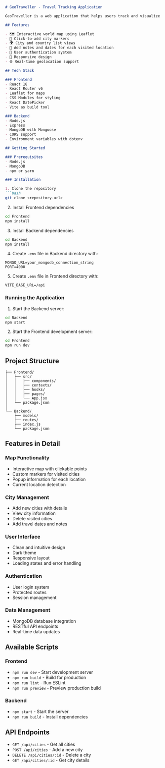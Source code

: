 

```markdown:README.md
# GeoTraveller - Travel Tracking Application

GeoTraveller is a web application that helps users track and visualize their travel experiences across the world. Users can mark cities they've visited on an interactive map, add notes about their trips, and maintain a digital travel diary.

## Features

- 🗺️ Interactive world map using Leaflet
- 📍 Click-to-add city markers
- 🌍 City and country list views
- 📝 Add notes and dates for each visited location
- 🔐 User authentication system
- 📱 Responsive design
- 🌐 Real-time geolocation support

## Tech Stack

### Frontend
- React 18
- React Router v6
- Leaflet for maps
- CSS Modules for styling
- React DatePicker
- Vite as build tool

### Backend
- Node.js
- Express
- MongoDB with Mongoose
- CORS support
- Environment variables with dotenv

## Getting Started

### Prerequisites
- Node.js
- MongoDB
- npm or yarn

### Installation

1. Clone the repository
```bash
git clone <repository-url>
```

2. Install Frontend dependencies
```bash
cd Frontend
npm install
```

3. Install Backend dependencies
```bash
cd Backend
npm install
```

4. Create `.env` file in Backend directory with:
```env
MONGO_URL=your_mongodb_connection_string
PORT=4000
```

5. Create `.env` file in Frontend directory with:
```env
VITE_BASE_URL=/api
```

### Running the Application

1. Start the Backend server:
```bash
cd Backend
npm start
```

2. Start the Frontend development server:
```bash
cd Frontend
npm run dev
```

## Project Structure

```
├── Frontend/
│   ├── src/
│   │   ├── components/
│   │   ├── contexts/
│   │   ├── hooks/
│   │   ├── pages/
│   │   └── App.jsx
│   └── package.json
│
└── Backend/
    ├── models/
    ├── routes/
    ├── index.js
    └── package.json
```

## Features in Detail

### Map Functionality
- Interactive map with clickable points
- Custom markers for visited cities
- Popup information for each location
- Current location detection

### City Management
- Add new cities with details
- View city information
- Delete visited cities
- Add travel dates and notes

### User Interface
- Clean and intuitive design
- Dark theme
- Responsive layout
- Loading states and error handling

### Authentication
- User login system
- Protected routes
- Session management

### Data Management
- MongoDB database integration
- RESTful API endpoints
- Real-time data updates

## Available Scripts

### Frontend
- `npm run dev` - Start development server
- `npm run build` - Build for production
- `npm run lint` - Run ESLint
- `npm run preview` - Preview production build

### Backend
- `npm start` - Start the server
- `npm run build` - Install dependencies

## API Endpoints

- `GET /api/cities` - Get all cities
- `POST /api/cities` - Add a new city
- `DELETE /api/cities/:id` - Delete a city
- `GET /api/cities/:id` - Get city details
